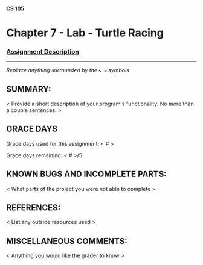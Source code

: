 #### CS 105
# Chapter 7 - Lab - Turtle Racing

### [Assignment Description](https://docs.google.com/document/d/1IFYFk46rJa10M4fLJfgmtq-vvmvge_-Nt1QCbsp-_dI/edit?usp=sharing)

***

_Replace anything surrounded by the `< >` symbols._

## SUMMARY:
 < Provide a short description of your program's functionality. No more than a couple sentences. >

## GRACE DAYS
Grace days used for this assignment: < # >

Grace days remaining: < # >/5

## KNOWN BUGS AND INCOMPLETE PARTS:
 < What parts of the project you were not able to complete >

## REFERENCES:
 < List any outside resources used >

## MISCELLANEOUS COMMENTS:
 < Anything you would like the grader to know >
